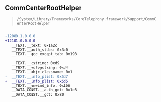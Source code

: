 ## CommCenterRootHelper

> `/System/Library/Frameworks/CoreTelephony.framework/Support/CommCenterRootHelper`

```diff

-12080.1.0.0.0
+12101.0.0.0.0
   __TEXT.__text: 0x1a2c
   __TEXT.__auth_stubs: 0x3c0
   __TEXT.__gcc_except_tab: 0x198

   __TEXT.__cstring: 0xd9
   __TEXT.__oslogstring: 0xd4
   __TEXT.__objc_classname: 0x1
-  __TEXT.__info_plist: 0x5d7
+  __TEXT.__info_plist: 0x5d5
   __TEXT.__unwind_info: 0x108
   __DATA_CONST.__auth_got: 0x1e8
   __DATA_CONST.__got: 0x80

```
